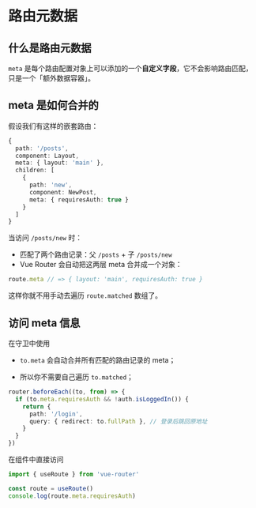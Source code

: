 # 路由元数据

## 什么是路由元数据

`meta` 是每个路由配置对象上可以添加的一个**自定义字段**，它不会影响路由匹配，只是一个「额外数据容器」。

## meta 是如何合并的

假设我们有这样的嵌套路由：

```ts
{
  path: '/posts',
  component: Layout,
  meta: { layout: 'main' },
  children: [
    {
      path: 'new',
      component: NewPost,
      meta: { requiresAuth: true }
    }
  ]
}

```

当访问 `/posts/new` 时：

- 匹配了两个路由记录：父 `/posts` + 子 `/posts/new`
- Vue Router 会自动把这两层 meta 合并成一个对象：

```ts
route.meta // => { layout: 'main', requiresAuth: true }
```

这样你就不用手动去遍历 `route.matched` 数组了。

## 访问 meta 信息

在守卫中使用

- `to.meta` 会自动合并所有匹配的路由记录的 meta；

- 所以你不需要自己遍历 `to.matched`；

```ts
router.beforeEach((to, from) => {
  if (to.meta.requiresAuth && !auth.isLoggedIn()) {
    return {
      path: '/login',
      query: { redirect: to.fullPath }, // 登录后跳回原地址
    }
  }
})
```

在组件中直接访问

```ts
import { useRoute } from 'vue-router'

const route = useRoute()
console.log(route.meta.requiresAuth)

```

